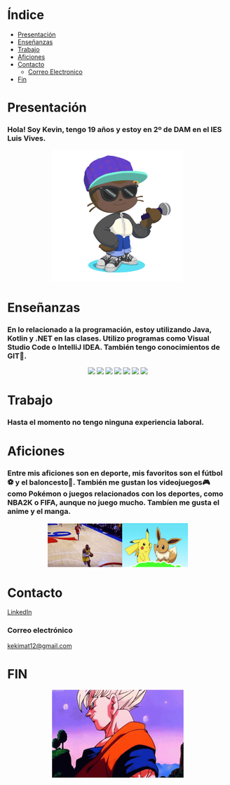 # Índice

- [Presentación](#Presentación)
- [Enseñanzas](#Enseñanzas)
- [Trabajo](#trabajo)
- [Aficiones](#aficiones)
- [Contacto](#contacto)
  - [Correo Electronico](#correo-electrónico)
- [Fin](#fin)
# Presentación
### Hola! Soy Kevin, tengo 19 años y estoy en 2º de DAM en el IES Luis Vives. 

<p align="center">
  <img src="recursos/octocat-1665777722740.png" width="300px">
</p>

# Enseñanzas
### En lo relacionado a la programación, estoy utilizando Java, Kotlin y .NET en las clases. Utilizo programas como Visual Studio Code o IntelliJ IDEA. También tengo conocimientos de GIT🙂.
<p align="center">
  <img src=https://git-scm.com/images/logos/downloads/Git-Icon-1788C.png width=30>
  <img src=https://brandslogos.com/wp-content/uploads/images/large/java-logo-1.png width=35>
  <img src=https://upload.wikimedia.org/wikipedia/commons/thumb/b/bd/Logo_C_sharp.svg/1200px-Logo_C_sharp.svg.png width=30>
  <img src=https://cdn-icons-png.flaticon.com/512/25/25231.png width=30>
  <img src=https://upload.wikimedia.org/wikipedia/commons/7/74/Kotlin_Icon.png width=30>
  <img src=https://upload.wikimedia.org/wikipedia/commons/thumb/9/9c/IntelliJ_IDEA_Icon.svg/1024px-IntelliJ_IDEA_Icon.svg.png width=30>
  <img src = https://upload.wikimedia.org/wikipedia/commons/thumb/9/9a/Visual_Studio_Code_1.35_icon.svg/2048px-Visual_Studio_Code_1.35_icon.svg.png width=30>
</p>

# Trabajo
### Hasta el momento no tengo ninguna experiencia laboral.

# Aficiones
### Entre mis aficiones son en deporte, mis favoritos son el fútbol⚽ y el baloncesto🏀. También me gustan los videojuegos🎮 como Pokémon o juegos relacionados con los deportes, como NBA2K o FIFA, aunque no juego mucho. Tambíen me gusta el anime y el manga. 

<p align="center">
  <img src="recursos/nba.gif" width="170px"><img src="recursos/pokemon.gif" width="150px" height="100">
</p>

# Contacto
[LinkedIn](https://www.linkedin.com/in/kevin-david-matute-obando-2230a3252/)

### Correo electrónico
kekimat12@gmail.com

# FIN
<p align = center>
    <img src="recursos/ok.gif" width="300px" height="200">
</p>
